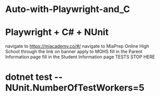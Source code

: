 # Auto-with-Playwright-and_C
# Playwright + C# + NUnit
navigate to https://miacademy.co/#/
navigate to MiaPrep Online High School through the link on banner
apply to MOHS
fill in the Parent Information page
fill in the Student Information page
TESTS STOP HERE
# dotnet test -- NUnit.NumberOfTestWorkers=5